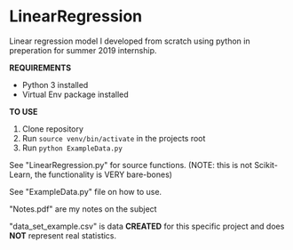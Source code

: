 
# LinearRegression

Linear regression model I developed from scratch using python in preperation for summer 2019 internship. 

**REQUIREMENTS**

 - Python 3 installed
 - Virtual Env package installed

**TO USE**
 1. Clone repository
 2. Run `source venv/bin/activate` in the projects root 
 3. Run `python ExampleData.py`

See "LinearRegression.py" for source functions. (NOTE: this is not Scikit-Learn, the functionality is VERY bare-bones)

See "ExampleData.py" file on how to use.

"Notes.pdf" are my notes on the subject

"data_set_example.csv" is data **CREATED** for this specific project and does **NOT** represent real statistics.
